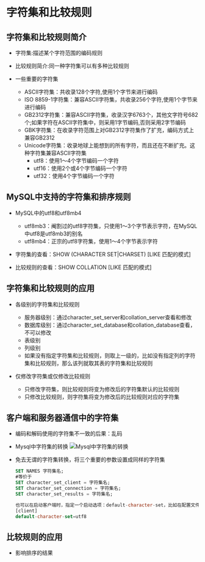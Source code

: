 # 字符集和比较规则

## 字符集和比较规则简介

- 字符集:描述某个字符范围的编码规则
  
- 比较规则简介:同一种字符集可以有多种比较规则
  
- 一些重要的字符集
  - ASCII字符集：共收录128个字符,使用1个字节来进行编码
  - ISO 8859-1字符集：兼容ASCII字符集，共收录256个字符,使用1个字节来进行编码
  - GB2312字符集：兼容ASCII字符集，收录汉字6763个，其他文字符号682个;如果字符在ASCII字符集中，则采用1字节编码,否则采用2字节编码
  - GBK字符集：在收录字符范围上对GB2312字符集作了扩充，编码方式上兼容GB2312
  - Unicode字符集：收录地球上能想到的所有字符，而且还在不断扩充。这种字符集兼容ASCII字符集
    - utf8：使用1～4个字节编码一个字符
    - utf16：使用2个或4个字节编码一个字符
    - utf32：使用4个字节编码一个字符
  
## MySQL中支持的字符集和排序规则

- MySQL中的utf8和utf8mb4
  - utf8mb3：阉割过的utf8字符集，只使用1～3个字节表示字符，在MySQL中utf8是utf8mb3的别名
  - utf8mb4：正宗的utf8字符集，使用1～4个字节表示字符

- 字符集的查看：SHOW (CHARACTER SET|CHARSET) [LIKE 匹配的模式]

- 比较规则的查看：SHOW COLLATION [LIKE 匹配的模式]

## 字符集和比较规则的应用

- 各级别的字符集和比较规则
  - 服务器级别：通过character_set_server和collation_server查看和修改
  - 数据库级别：通过character_set_database和collation_database查看，不可以修改
  - 表级别
  - 列级别
  - 如果没有指定字符集和比较规则，则取上一级的，比如没有指定列的字符集和比较规则，那么该列就取其表的字符集和比较规则
  
- 仅修改字符集或仅修改比较规则
  - 只修改字符集，则比较规则将变为修改后的字符集默认的比较规则
  - 只修改比较规则，则字符集将变为修改后的比较规则对应的字符集

## 客户端和服务器通信中的字符集

- 编码和解码使用的字符集不一致的后果：乱码
  
- Mysql中字符集的转换
    ![Mysql中字符集的转换](https://user-gold-cdn.xitu.io/2019/4/18/16a2f479833d3340?imageView2/0/w/1280/h/960/format/webp/ignore-error/1)

- 免去无谓的字符集转换，将三个重要的参数设置成同样的字符集
  
    ```sql
    SET NAMES 字符集名;
    #等价于
    SET character_set_client = 字符集名;
    SET character_set_connection = 字符集名;
    SET character_set_results = 字符集名;

    也可以在启动客户端时，指定一个启动选项：default-character-set，比如在配置文件中写上
    [client]
    default-character-set=utf8
    ```

## 比较规则的应用

- 影响排序的结果
